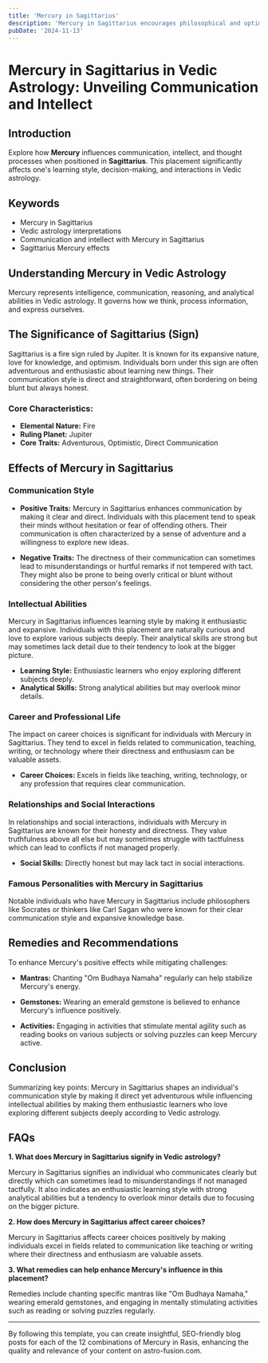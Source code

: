 ```yaml
---
title: 'Mercury in Sagittarius'
description: 'Mercury in Sagittarius encourages philosophical and optimistic thinking. Individuals are open-minded, enjoy exploring ideas, and may have interests in travel, culture, and higher learning , in Vedic Astrology.'
pubDate: '2024-11-13'
---
```


# Mercury in Sagittarius in Vedic Astrology: Unveiling Communication and Intellect

## Introduction

Explore how **Mercury** influences communication, intellect, and thought processes when positioned in **Sagittarius**. This placement significantly affects one's learning style, decision-making, and interactions in Vedic astrology.

## Keywords

- Mercury in Sagittarius
- Vedic astrology interpretations
- Communication and intellect with Mercury in Sagittarius
- Sagittarius Mercury effects

## Understanding Mercury in Vedic Astrology

Mercury represents intelligence, communication, reasoning, and analytical abilities in Vedic astrology. It governs how we think, process information, and express ourselves.

## The Significance of Sagittarius (Sign)

Sagittarius is a fire sign ruled by Jupiter. It is known for its expansive nature, love for knowledge, and optimism. Individuals born under this sign are often adventurous and enthusiastic about learning new things. Their communication style is direct and straightforward, often bordering on being blunt but always honest.

### Core Characteristics:
- **Elemental Nature:** Fire
- **Ruling Planet:** Jupiter
- **Core Traits:** Adventurous, Optimistic, Direct Communication

## Effects of Mercury in Sagittarius

### Communication Style

- **Positive Traits:** Mercury in Sagittarius enhances communication by making it clear and direct. Individuals with this placement tend to speak their minds without hesitation or fear of offending others. Their communication is often characterized by a sense of adventure and a willingness to explore new ideas.
  
- **Negative Traits:** The directness of their communication can sometimes lead to misunderstandings or hurtful remarks if not tempered with tact. They might also be prone to being overly critical or blunt without considering the other person's feelings.

### Intellectual Abilities

Mercury in Sagittarius influences learning style by making it enthusiastic and expansive. Individuals with this placement are naturally curious and love to explore various subjects deeply. Their analytical skills are strong but may sometimes lack detail due to their tendency to look at the bigger picture.

- **Learning Style:** Enthusiastic learners who enjoy exploring different subjects deeply.
- **Analytical Skills:** Strong analytical abilities but may overlook minor details.

### Career and Professional Life

The impact on career choices is significant for individuals with Mercury in Sagittarius. They tend to excel in fields related to communication, teaching, writing, or technology where their directness and enthusiasm can be valuable assets.

- **Career Choices:** Excels in fields like teaching, writing, technology, or any profession that requires clear communication.
  
### Relationships and Social Interactions

In relationships and social interactions, individuals with Mercury in Sagittarius are known for their honesty and directness. They value truthfulness above all else but may sometimes struggle with tactfulness which can lead to conflicts if not managed properly.

- **Social Skills:** Directly honest but may lack tact in social interactions.
  
### Famous Personalities with Mercury in Sagittarius

Notable individuals who have Mercury in Sagittarius include philosophers like Socrates or thinkers like Carl Sagan who were known for their clear communication style and expansive knowledge base.

## Remedies and Recommendations

To enhance Mercury's positive effects while mitigating challenges:

- **Mantras:** Chanting "Om Budhaya Namaha" regularly can help stabilize Mercury's energy.
  
- **Gemstones:** Wearing an emerald gemstone is believed to enhance Mercury's influence positively.
  
- **Activities:** Engaging in activities that stimulate mental agility such as reading books on various subjects or solving puzzles can keep Mercury active.

## Conclusion

Summarizing key points: Mercury in Sagittarius shapes an individual's communication style by making it direct yet adventurous while influencing intellectual abilities by making them enthusiastic learners who love exploring different subjects deeply according to Vedic astrology.

## FAQs

**1. What does Mercury in Sagittarius signify in Vedic astrology?**

Mercury in Sagittarius signifies an individual who communicates clearly but directly which can sometimes lead to misunderstandings if not managed tactfully. It also indicates an enthusiastic learning style with strong analytical abilities but a tendency to overlook minor details due to focusing on the bigger picture.

**2. How does Mercury in Sagittarius affect career choices?**

Mercury in Sagittarius affects career choices positively by making individuals excel in fields related to communication like teaching or writing where their directness and enthusiasm are valuable assets.

**3. What remedies can help enhance Mercury's influence in this placement?**

Remedies include chanting specific mantras like "Om Budhaya Namaha," wearing emerald gemstones, and engaging in mentally stimulating activities such as reading or solving puzzles regularly.

---

By following this template, you can create insightful, SEO-friendly blog posts for each of the 12 combinations of Mercury in Rasis, enhancing the quality and relevance of your content on astro-fusion.com.